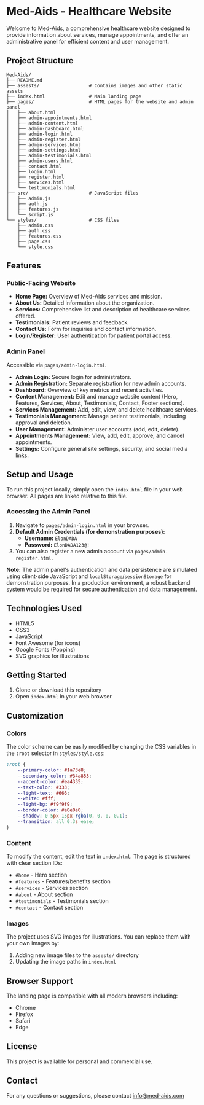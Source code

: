 # Med-Aids - Healthcare Website

Welcome to Med-Aids, a comprehensive healthcare website designed to provide information about services, manage appointments, and offer an administrative panel for efficient content and user management.

## Project Structure

```
Med-Aids/
├── README.md
├── assests/                  # Contains images and other static assets
├── index.html                # Main landing page
├── pages/                    # HTML pages for the website and admin panel
│   ├── about.html
│   ├── admin-appointments.html
│   ├── admin-content.html
│   ├── admin-dashboard.html
│   ├── admin-login.html
│   ├── admin-register.html
│   ├── admin-services.html
│   ├── admin-settings.html
│   ├── admin-testimonials.html
│   ├── admin-users.html
│   ├── contact.html
│   ├── login.html
│   ├── register.html
│   ├── services.html
│   └── testimonials.html
├── src/                      # JavaScript files
│   ├── admin.js
│   ├── auth.js
│   ├── features.js
│   └── script.js
└── styles/                   # CSS files
    ├── admin.css
    ├── auth.css
    ├── features.css
    ├── page.css
    └── style.css
```

## Features

### Public-Facing Website
- **Home Page:** Overview of Med-Aids services and mission.
- **About Us:** Detailed information about the organization.
- **Services:** Comprehensive list and description of healthcare services offered.
- **Testimonials:** Patient reviews and feedback.
- **Contact Us:** Form for inquiries and contact information.
- **Login/Register:** User authentication for patient portal access.

### Admin Panel
Accessible via `pages/admin-login.html`.
- **Admin Login:** Secure login for administrators.
- **Admin Registration:** Separate registration for new admin accounts.
- **Dashboard:** Overview of key metrics and recent activities.
- **Content Management:** Edit and manage website content (Hero, Features, Services, About, Testimonials, Contact, Footer sections).
- **Services Management:** Add, edit, view, and delete healthcare services.
- **Testimonials Management:** Manage patient testimonials, including approval and deletion.
- **User Management:** Administer user accounts (add, edit, delete).
- **Appointments Management:** View, add, edit, approve, and cancel appointments.
- **Settings:** Configure general site settings, security, and social media links.

## Setup and Usage

To run this project locally, simply open the `index.html` file in your web browser. All pages are linked relative to this file.

### Accessing the Admin Panel
1. Navigate to `pages/admin-login.html` in your browser.
2. **Default Admin Credentials (for demonstration purposes):**
   - **Username:** `ElonDADA`
   - **Password:** `ElonDADA123@!`
3. You can also register a new admin account via `pages/admin-register.html`.

**Note:** The admin panel's authentication and data persistence are simulated using client-side JavaScript and `localStorage`/`sessionStorage` for demonstration purposes. In a production environment, a robust backend system would be required for secure authentication and data management.

## Technologies Used
- HTML5
- CSS3
- JavaScript
- Font Awesome (for icons)
- Google Fonts (Poppins)
- SVG graphics for illustrations

## Getting Started

1. Clone or download this repository
2. Open `index.html` in your web browser

## Customization

### Colors

The color scheme can be easily modified by changing the CSS variables in the `:root` selector in `styles/style.css`:

```css
:root {
    --primary-color: #1a73e8;
    --secondary-color: #34a853;
    --accent-color: #ea4335;
    --text-color: #333;
    --light-text: #666;
    --white: #fff;
    --light-bg: #f9f9f9;
    --border-color: #e0e0e0;
    --shadow: 0 5px 15px rgba(0, 0, 0, 0.1);
    --transition: all 0.3s ease;
}
```

### Content

To modify the content, edit the text in `index.html`. The page is structured with clear section IDs:

- `#home` - Hero section
- `#features` - Features/benefits section
- `#services` - Services section
- `#about` - About section
- `#testimonials` - Testimonials section
- `#contact` - Contact section

### Images

The project uses SVG images for illustrations. You can replace them with your own images by:

1. Adding new image files to the `assests/` directory
2. Updating the image paths in `index.html`

## Browser Support

The landing page is compatible with all modern browsers including:

- Chrome
- Firefox
- Safari
- Edge

## License

This project is available for personal and commercial use.

## Contact

For any questions or suggestions, please contact info@med-aids.com